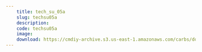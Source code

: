 ```yaml
---
    title: tech_su_05a
    slug: techsu05a
    description:
    code: techsu05a
    image:
    download: https://cmdiy-archive.s3.us-east-1.amazonaws.com/carbs/documents/tech_su_05a.jpg
---
```

<!-- Content of the page -->

##
        
